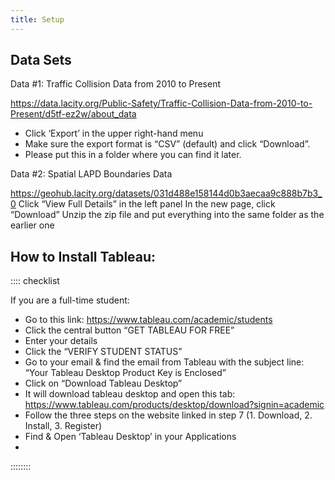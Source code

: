 ```yaml
---
title: Setup
---
```


## Data Sets

Data #1: Traffic Collision Data from 2010 to Present

https://data.lacity.org/Public-Safety/Traffic-Collision-Data-from-2010-to-Present/d5tf-ez2w/about_data 

- Click ‘Export’ in the upper right-hand menu
- Make sure the export format is “CSV” (default) and click “Download”.
- Please put this in a folder where you can find it later. 

Data #2: Spatial LAPD Boundaries Data

https://geohub.lacity.org/datasets/031d488e158144d0b3aecaa9c888b7b3_0 
Click “View Full Details” in the left panel
In the new page, click “Download”
Unzip the zip file and put everything into the same folder as the earlier one


## How to Install Tableau:

:::: checklist

If you are a full-time student:

- Go to this link: https://www.tableau.com/academic/students
- Click the central button “GET TABLEAU FOR FREE”
- Enter your details 
- Click the “VERIFY STUDENT STATUS”
- Go to your email & find the email from Tableau with the  subject line: “Your Tableau Desktop Product Key is Enclosed”
- Click on “Download Tableau Desktop”
- It will download tableau desktop and open this tab: https://www.tableau.com/products/desktop/download?signin=academic
- Follow the three steps on the website linked in step 7 (1. Download, 2. Install, 3. Register)
- Find & Open ‘Tableau Desktop’ in your Applications
- 
::::::::
